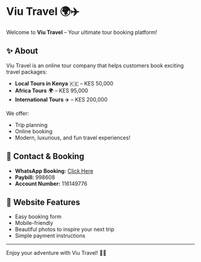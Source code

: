 # Viu Travel 🌍✈️

Welcome to **Viu Travel** – Your ultimate tour booking platform!

## ✨ About
Viu Travel is an online tour company that helps customers book exciting travel packages:
- **Local Tours in Kenya** 🇰🇪 – KES 50,000  
- **Africa Tours** 🌍 – KES 95,000  
- **International Tours** ✈️ – KES 200,000  

We offer:
- Trip planning
- Online booking
- Modern, luxurious, and fun travel experiences!

## 📲 Contact & Booking
- **WhatsApp Booking:** [Click Here](https://wa.me/254116149776)
- **Paybill:** 998608  
- **Account Number:** 116149776

## 📄 Website Features
- Easy booking form
- Mobile-friendly
- Beautiful photos to inspire your next trip
- Simple payment instructions

---

Enjoy your adventure with Viu Travel! 🚐🌅
